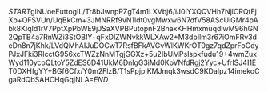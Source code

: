 $START$giNUoeEuttogIL/Tr8bJwnpPZgT4m1LXVbj6/iJ0iYXQQVHh7NjlCRQtFjXb+OFSVUn/UqBkCm+3JMNRRf9vN1ldt0vgMwxw6N7dfV58AScUlGMr4pAbk8KiqId1rV7PptXpPbWE9jJSaXVPBPutopnF2BnaxKHHmxmuqdlwM96hGN2QpTB4a7RnWZi3StOBIY+qFxDlZWNvkkWLXAw2+M3dpIlm3r67iOmFRv3deDn8n7jKhk/LVdQMhAIJuDOCwT7RsfBFkAVGvWlKWKrOT0gz7qdZprFoCdyPJxJFki3RIcctG956xcTWZzNnMTgjGGXz+5u2IbUMPsIspkfudu19+4wmZuxWyd110ycoQLtoY5ZdES6D41UkM6DnlgG3iMd0KpVNfdRgj2Yyc+UfrISJ4I1ET0DXHfgYY+BGf6Cfx/Y0m2FlzB/T1sPpjpIKMJmqk3wsdC9KDaIpz14imekoCgaRdQbSAHCHqGqjNLA=$END$